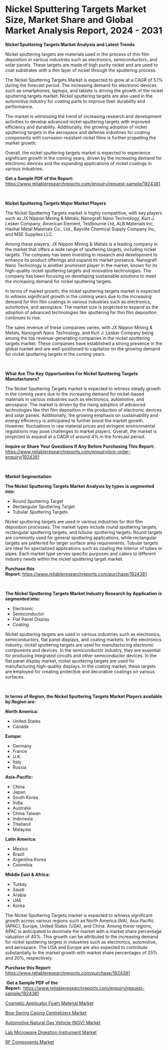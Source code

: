 <p><h1>Nickel Sputtering Targets Market Size, Market Share and Global Market Analysis Report, 2024 - 2031</h1></p><p><strong>Nickel Sputtering Targets Market Analysis and Latest Trends</strong></p>
<p><p>Nickel sputtering targets are materials used in the process of thin film deposition in various industries such as electronics, semiconductors, and solar panels. These targets are made of high purity nickel and are used to coat substrates with a thin layer of nickel through the sputtering process.</p><p>The Nickel Sputtering Targets Market is expected to grow at a CAGR of 5.1% during the forecast period. The increasing demand for electronic devices such as smartphones, laptops, and tablets is driving the growth of the nickel sputtering targets market. Nickel sputtering targets are also used in the automotive industry for coating parts to improve their durability and performance.</p><p>The market is witnessing the trend of increasing research and development activities to develop advanced nickel sputtering targets with improved efficiency and durability. Additionally, the growing adoption of nickel sputtering targets in the aerospace and defense industries for coating components with corrosion-resistant nickel films is further propelling the market growth.</p><p>Overall, the nickel sputtering targets market is expected to experience significant growth in the coming years, driven by the increasing demand for electronic devices and the expanding applications of nickel coatings in various industries.</p></p>
<p><strong>Get a Sample PDF of the Report:&nbsp;</strong> <a href="https://www.reliableresearchreports.com/enquiry/request-sample/1924381">https://www.reliableresearchreports.com/enquiry/request-sample/1924381</a></p>
<p>&nbsp;</p>
<p><strong>Nickel Sputtering Targets Major Market Players</strong></p>
<p><p>The Nickel Sputtering Targets market is highly competitive, with key players such as JX Nippon Mining & Metals, Nanografi Nano Technology, Kurt J. Lesker Company, American Element, Testbourne Ltd, ALB Materials Inc, Haohai Metal Materials Co., Ltd., Bayville Chemical Supply Company Inc, and MSE Supplies LLC.</p><p>Among these players, JX Nippon Mining & Metals is a leading company in the market that offers a wide range of sputtering targets, including nickel targets. The company has been investing in research and development to enhance its product offerings and expand its market presence. Nanografi Nano Technology is another prominent player in the market, known for its high-quality nickel sputtering targets and innovative technologies. The company has been focusing on developing sustainable solutions to meet the increasing demand for nickel sputtering targets.</p><p>In terms of market growth, the nickel sputtering targets market is expected to witness significant growth in the coming years due to the increasing demand for thin film coatings in various industries such as electronics, automotive, and aerospace. The market size is projected to expand as the adoption of advanced technologies like sputtering for thin film deposition continues to rise.</p><p>The sales revenue of these companies varies, with JX Nippon Mining & Metals, Nanografi Nano Technology, and Kurt J. Lesker Company being among the top revenue-generating companies in the nickel sputtering targets market. These companies have established a strong presence in the global market and are well-positioned to capitalize on the growing demand for nickel sputtering targets in the coming years.</p></p>
<p>&nbsp;</p>
<p><strong>What Are The Key Opportunities For Nickel Sputtering Targets Manufacturers?</strong></p>
<p><p>The Nickel Sputtering Targets market is expected to witness steady growth in the coming years due to the increasing demand for nickel-based materials in various industries such as electronics, automotive, and aerospace. The market is driven by the rising adoption of advanced technologies like thin film deposition in the production of electronic devices and solar panels. Additionally, the growing emphasis on sustainability and energy efficiency is anticipated to further boost the market growth. However, fluctuations in raw material prices and stringent environmental regulations may pose challenges to market players. Overall, the market is projected to expand at a CAGR of around 4% in the forecast period.</p></p>
<p><strong>Inquire or Share Your Questions If Any Before Purchasing This Report:</strong> <a href="https://www.reliableresearchreports.com/enquiry/pre-order-enquiry/1924381">https://www.reliableresearchreports.com/enquiry/pre-order-enquiry/1924381</a></p>
<p>&nbsp;</p>
<p><strong>Market Segmentation</strong></p>
<p><strong>The Nickel Sputtering Targets Market Analysis by types is segmented into:</strong></p>
<p><ul><li>Round Sputtering Target</li><li>Rectangular Sputtering Target</li><li>Tubular Sputtering Targets</li></ul></p>
<p><p>Nickel sputtering targets are used in various industries for thin film deposition processes. The market types include round sputtering targets, rectangular sputtering targets, and tubular sputtering targets. Round targets are commonly used for general sputtering applications, while rectangular targets are preferred for larger surface area requirements. Tubular targets are ideal for specialized applications such as coating the interior of tubes or pipes. Each market type serves specific purposes and caters to different industry needs within the nickel sputtering target market.</p></p>
<p><strong>Purchase this Report:&nbsp;</strong><a href="https://www.reliableresearchreports.com/purchase/1924381">https://www.reliableresearchreports.com/purchase/1924381</a></p>
<p>&nbsp;</p>
<p><strong>The Nickel Sputtering Targets Market Industry Research by Application is segmented into:</strong></p>
<p><ul><li>Electronic</li><li>Semiconductor</li><li>Flat Panel Display</li><li>Coating</li></ul></p>
<p><p>Nickel sputtering targets are used in various industries such as electronics, semiconductors, flat panel displays, and coating markets. In the electronics industry, nickel sputtering targets are used for manufacturing electronic components and devices. In the semiconductor industry, they are essential for producing integrated circuits and other semiconductor devices. In the flat panel display market, nickel sputtering targets are used for manufacturing high-quality displays. In the coating market, these targets are employed for creating protective and decorative coatings on various surfaces.</p></p>
<p>&nbsp;</p>
<p><strong>In terms of Region, the Nickel Sputtering Targets Market Players available by Region are:</strong></p>
<p>
    <p> <strong> North America: </strong>
        <ul>
            <li>United States</li>
            <li>Canada</li>
        </ul>
        </p> 
    <p> <strong> Europe: </strong>
        <ul>
            <li>Germany</li>
            <li>France</li>
            <li>U.K.</li>
            <li>Italy</li>
            <li>Russia</li>
        </ul>
        </p> 
    <p> <strong> Asia-Pacific: </strong>
        <ul>
            <li>China</li>
            <li>Japan</li>
            <li>South Korea</li>
            <li>India</li>
            <li>Australia</li>
            <li>China Taiwan</li>
            <li>Indonesia</li>
            <li>Thailand</li>
            <li>Malaysia</li>
        </ul>
        </p> 
    <p> <strong> Latin America: </strong>
        <ul>
            <li>Mexico</li>
            <li>Brazil</li>
            <li>Argentina Korea</li>
            <li>Colombia</li>
        </ul>
        </p> 
    <p> <strong> Middle East & Africa: </strong>
        <ul>
            <li>Turkey</li>
            <li>Saudi</li>
            <li>Arabia</li>
            <li>UAE</li>
            <li>Korea</li>
        </ul>
    </p>
    </p>
<p><p>The Nickel Sputtering Targets market is expected to witness significant growth across various regions such as North America (NA), Asia Pacific (APAC), Europe, United States (USA), and China. Among these regions, APAC is anticipated to dominate the market with a market share percentage valuation of 40%. This growth can be attributed to the increasing demand for nickel sputtering targets in industries such as electronics, automotive, and aerospace. The USA and Europe are also expected to contribute substantially to the market growth with market share percentages of 25% and 20%, respectively.</p></p>
<p><strong>Purchase this Report: </strong><a href="https://www.reliableresearchreports.com/purchase/1924381">https://www.reliableresearchreports.com/purchase/1924381</a></p>
<p>&nbsp;<strong>Get a Sample PDF of the Report:&nbsp;&nbsp;</strong><a href="https://www.reliableresearchreports.com/enquiry/request-sample/1924381">https://www.reliableresearchreports.com/enquiry/request-sample/1924381</a></p>
<p><strong></strong></p>
<p><p><a href="https://summer-dogwood-3e9.notion.site/Cosmetic-Applicator-Foam-Material-Market-Size-Furnishes-Valuable-Information-Encompassing-Market-Sha-198134ffc5b140aca89f26f243dd83a2">Cosmetic Applicator Foam Material Market</a></p><p><a href="https://extreme-scabiosa-c81.notion.site/Bow-Spring-Casing-Centralizers-Market-Research-Report-Unlocks-Analysis-on-the-Market-Financial-Statu-11574f7cc8d041959e3baa72f90ccd7e">Bow Spring Casing Centralizers Market</a></p><p><a href="https://view.publitas.com/reportprime-1/automotive-natural-gas-vehicle-ngv-market-offers-provide-insightful-data-for-the-time-period-from-2024-to-2031-and-also-provide-analysis-based-on-application-type-and-region/">Automotive Natural Gas Vehicle (NGV) Market</a></p><p><a href="https://funky-papaya-cf4.notion.site/Lab-Microwave-Digestion-Instrument-Market-Analysis-Examines-its-Scope-on-Growth-Opportunities-and-F-10f1595708784969a418d6b85f7d21a6">Lab Microwave Digestion Instrument Market</a></p><p><a href="https://view.publitas.com/reportprime-1/rf-components-market-research-report-unlocks-analysis-on-the-market-financial-status-market-size-and-market-revenue-upto-2031/">RF Components Market</a></p></p>